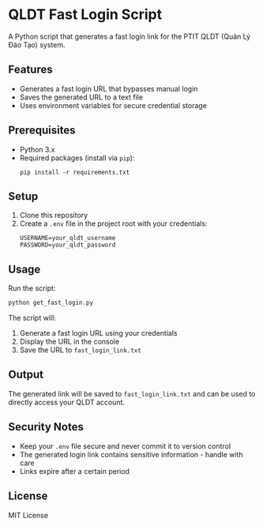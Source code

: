 # QLDT Fast Login Script

A Python script that generates a fast login link for the PTIT QLDT (Quản Lý Đào Tạo) system.

## Features

- Generates a fast login URL that bypasses manual login
- Saves the generated URL to a text file
- Uses environment variables for secure credential storage

## Prerequisites

- Python 3.x
- Required packages (install via `pip`):
  ```
  pip install -r requirements.txt
  ```

## Setup

1. Clone this repository
2. Create a `.env` file in the project root with your credentials:
   ```
   USERNAME=your_qldt_username
   PASSWORD=your_qldt_password
   ```

## Usage

Run the script:
```bash
python get_fast_login.py
```

The script will:
1. Generate a fast login URL using your credentials
2. Display the URL in the console
3. Save the URL to `fast_login_link.txt`

## Output

The generated link will be saved to `fast_login_link.txt` and can be used to directly access your QLDT account.

## Security Notes

- Keep your `.env` file secure and never commit it to version control
- The generated login link contains sensitive information - handle with care
- Links expire after a certain period

## License

MIT License
